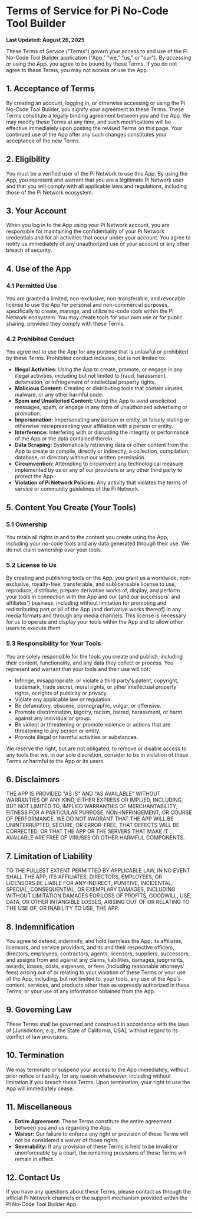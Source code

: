 # Terms of Service for Pi No-Code Tool Builder

**Last Updated: August 26, 2025**

These Terms of Service ("Terms") govern your access to and use of the Pi No-Code Tool Builder application ("App," "we," "us," or "our"). By accessing or using the App, you agree to be bound by these Terms. If you do not agree to these Terms, you may not access or use the App.

## 1. Acceptance of Terms

By creating an account, logging in, or otherwise accessing or using the Pi No-Code Tool Builder, you signify your agreement to these Terms. These Terms constitute a legally binding agreement between you and the App. We may modify these Terms at any time, and such modifications will be effective immediately upon posting the revised Terms on this page. Your continued use of the App after any such changes constitutes your acceptance of the new Terms.

## 2. Eligibility

You must be a verified user of the Pi Network to use this App. By using the App, you represent and warrant that you are a legitimate Pi Network user and that you will comply with all applicable laws and regulations, including those of the Pi Network ecosystem.

## 3. Your Account

When you log in to the App using your Pi Network account, you are responsible for maintaining the confidentiality of your Pi Network credentials and for all activities that occur under your account. You agree to notify us immediately of any unauthorized use of your account or any other breach of security.

## 4. Use of the App

### 4.1 Permitted Use

You are granted a limited, non-exclusive, non-transferable, and revocable license to use the App for personal and non-commercial purposes, specifically to create, manage, and utilize no-code tools within the Pi Network ecosystem. You may create tools for your own use or for public sharing, provided they comply with these Terms.

### 4.2 Prohibited Conduct

You agree not to use the App for any purpose that is unlawful or prohibited by these Terms. Prohibited conduct includes, but is not limited to:

*   **Illegal Activities:** Using the App to create, promote, or engage in any illegal activities, including but not limited to fraud, harassment, defamation, or infringement of intellectual property rights.
*   **Malicious Content:** Creating or distributing tools that contain viruses, malware, or any other harmful code.
*   **Spam and Unsolicited Content:** Using the App to send unsolicited messages, spam, or engage in any form of unauthorized advertising or promotion.
*   **Impersonation:** Impersonating any person or entity, or falsely stating or otherwise misrepresenting your affiliation with a person or entity.
*   **Interference:** Interfering with or disrupting the integrity or performance of the App or the data contained therein.
*   **Data Scraping:** Systematically retrieving data or other content from the App to create or compile, directly or indirectly, a collection, compilation, database, or directory without our written permission.
*   **Circumvention:** Attempting to circumvent any technological measure implemented by us or any of our providers or any other third party to protect the App.
*   **Violation of Pi Network Policies:** Any activity that violates the terms of service or community guidelines of the Pi Network.

## 5. Content You Create (Your Tools)

### 5.1 Ownership

You retain all rights in and to the content you create using the App, including your no-code tools and any data generated through their use. We do not claim ownership over your tools.

### 5.2 License to Us

By creating and publishing tools on the App, you grant us a worldwide, non-exclusive, royalty-free, transferable, and sublicensable license to use, reproduce, distribute, prepare derivative works of, display, and perform your tools in connection with the App and our (and our successors' and affiliates') business, including without limitation for promoting and redistributing part or all of the App (and derivative works thereof) in any media formats and through any media channels. This license is necessary for us to operate and display your tools within the App and to allow other users to execute them.

### 5.3 Responsibility for Your Tools

You are solely responsible for the tools you create and publish, including their content, functionality, and any data they collect or process. You represent and warrant that your tools and their use will not:

*   Infringe, misappropriate, or violate a third party's patent, copyright, trademark, trade secret, moral rights, or other intellectual property rights, or rights of publicity or privacy.
*   Violate any applicable law or regulation.
*   Be defamatory, obscene, pornographic, vulgar, or offensive.
*   Promote discrimination, bigotry, racism, hatred, harassment, or harm against any individual or group.
*   Be violent or threatening or promote violence or actions that are threatening to any person or entity.
*   Promote illegal or harmful activities or substances.

We reserve the right, but are not obligated, to remove or disable access to any tools that we, in our sole discretion, consider to be in violation of these Terms or harmful to the App or its users.

## 6. Disclaimers

THE APP IS PROVIDED "AS IS" AND "AS AVAILABLE" WITHOUT WARRANTIES OF ANY KIND, EITHER EXPRESS OR IMPLIED, INCLUDING, BUT NOT LIMITED TO, IMPLIED WARRANTIES OF MERCHANTABILITY, FITNESS FOR A PARTICULAR PURPOSE, NON-INFRINGEMENT, OR COURSE OF PERFORMANCE. WE DO NOT WARRANT THAT THE APP WILL BE UNINTERRUPTED, SECURE, OR ERROR-FREE, THAT DEFECTS WILL BE CORRECTED, OR THAT THE APP OR THE SERVERS THAT MAKE IT AVAILABLE ARE FREE OF VIRUSES OR OTHER HARMFUL COMPONENTS.

## 7. Limitation of Liability

TO THE FULLEST EXTENT PERMITTED BY APPLICABLE LAW, IN NO EVENT SHALL THE APP, ITS AFFILIATES, DIRECTORS, EMPLOYEES, OR LICENSORS BE LIABLE FOR ANY INDIRECT, PUNITIVE, INCIDENTAL, SPECIAL, CONSEQUENTIAL, OR EXEMPLARY DAMAGES, INCLUDING WITHOUT LIMITATION DAMAGES FOR LOSS OF PROFITS, GOODWILL, USE, DATA, OR OTHER INTANGIBLE LOSSES, ARISING OUT OF OR RELATING TO THE USE OF, OR INABILITY TO USE, THE APP.

## 8. Indemnification

You agree to defend, indemnify, and hold harmless the App, its affiliates, licensors, and service providers, and its and their respective officers, directors, employees, contractors, agents, licensors, suppliers, successors, and assigns from and against any claims, liabilities, damages, judgments, awards, losses, costs, expenses, or fees (including reasonable attorneys' fees) arising out of or relating to your violation of these Terms or your use of the App, including, but not limited to, your tools, any use of the App's content, services, and products other than as expressly authorized in these Terms, or your use of any information obtained from the App.

## 9. Governing Law

These Terms shall be governed and construed in accordance with the laws of [Jurisdiction, e.g., the State of California, USA], without regard to its conflict of law provisions.

## 10. Termination

We may terminate or suspend your access to the App immediately, without prior notice or liability, for any reason whatsoever, including without limitation if you breach these Terms. Upon termination, your right to use the App will immediately cease.

## 11. Miscellaneous

*   **Entire Agreement:** These Terms constitute the entire agreement between you and us regarding the App.
*   **Waiver:** Our failure to enforce any right or provision of these Terms will not be considered a waiver of those rights.
*   **Severability:** If any provision of these Terms is held to be invalid or unenforceable by a court, the remaining provisions of these Terms will remain in effect.

## 12. Contact Us

If you have any questions about these Terms, please contact us through the official Pi Network channels or the support mechanism provided within the Pi No-Code Tool Builder App.

---



